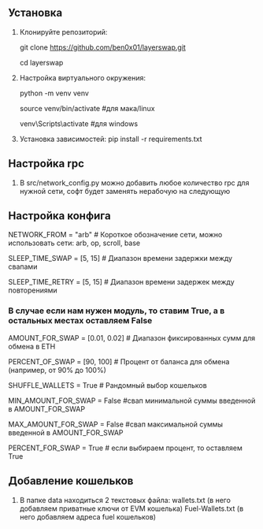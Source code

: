 ## Установка
1) Клонируйте репозиторий:
   
   git clone https://github.com/ben0x01/layerswap.git
   
   cd layerswap

2) Настройка виртуального окружения:
  
   python -m venv venv

     source venv/bin/activate  #для мака/linux

     venv\Scripts\activate #для windows

3) Установка зависимостей:
  pip install -r requirements.txt


## Настройка rpc
1) В src/network_config.py можно добавить любое количество rpc для нужной сети, софт будет заменять нерабочую на следующую


## Настройка конфига

NETWORK_FROM = "arb"  # Короткое обозначение сети, можно использовать сети: arb, op, scroll, base

SLEEP_TIME_SWAP = [5, 15]  # Диапазон времени задержки между свапами

SLEEP_TIME_RETRY = [5, 15] # Диапазон времени задержек между повторениями


### В случае если нам нужен модуль, то ставим True, а в остальных местах оставляем False

AMOUNT_FOR_SWAP = [0.01, 0.02]  # Диапазон фиксированных сумм для обмена в ETH

PERCENT_OF_SWAP = [90, 100]  # Процент от баланса для обмена (например, от 90% до 100%)

SHUFFLE_WALLETS = True  # Рандомный выбор кошельков

MIN_AMOUNT_FOR_SWAP = False #свап минимальной суммы введенной в AMOUNT_FOR_SWAP

MAX_AMOUNT_FOR_SWAP = False #свап максимальной суммы введенной в AMOUNT_FOR_SWAP

PERCENT_FOR_SWAP = True # если выбираем процент, то оставляем True


## Добавление кошельков
1) В папке data находиться 2 текстовых файла:
wallets.txt (в него добавляем приватные ключи от EVM кошелька) 
Fuel-Wallets.txt (в него добавляем адреса fuel кошельков)
